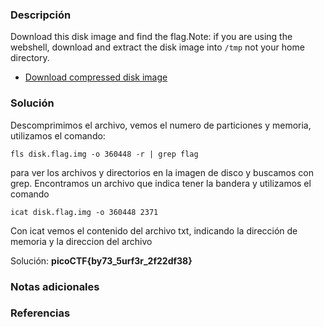 
### Descripción 
Download this disk image and find the flag.Note: if you are using the webshell, download and extract the disk image into `/tmp` not your home directory.

- [Download compressed disk image](https://artifacts.picoctf.net/c/138/disk.flag.img.gz)
### Solución
Descomprimimos el archivo, vemos el numero de particiones y memoria, utilizamos el comando: 

	fls disk.flag.img -o 360448 -r | grep flag

para ver los archivos y directorios en la imagen de disco y buscamos con grep. Encontramos un archivo que indica tener la bandera y utilizamos el comando 

	icat disk.flag.img -o 360448 2371

Con icat vemos el contenido del archivo txt, indicando la dirección de memoria y la direccion del archivo 

Solución: **picoCTF{by73_5urf3r_2f22df38}**
### Notas adicionales


### Referencias 

